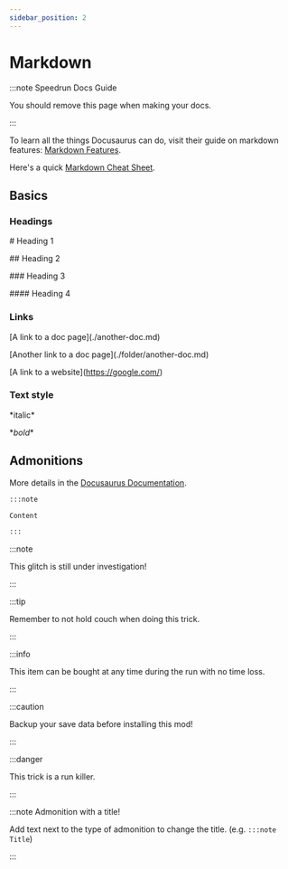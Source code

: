 ```yaml
---
sidebar_position: 2
---
```


# Markdown

:::note Speedrun Docs Guide

You should remove this page when making your docs.

:::

To learn all the things Docusaurus can do, visit their guide on markdown features: [Markdown Features](https://docusaurus.io/docs/markdown-features).

Here's a quick [Markdown Cheat Sheet](https://www.markdownguide.org/cheat-sheet/).

## Basics

### Headings

\# Heading 1

\## Heading 2

\### Heading 3

\#### Heading 4

### Links

\[A link to a doc page](./another-doc.md)

\[Another link to a doc page](./folder/another-doc.md)

\[A link to a website](https://google.com/)

### Text style

\*italic*

\**bold**

## Admonitions

More details in the [Docusaurus Documentation](https://docusaurus.io/docs/markdown-features/admonitions).

```markdown
:::note

Content

:::
```

:::note

This glitch is still under investigation!

:::

:::tip

Remember to not hold couch when doing this trick.

:::

:::info

This item can be bought at any time during the run with no time loss.

:::

:::caution

Backup your save data before installing this mod!

:::

:::danger

This trick is a run killer.

:::

:::note Admonition with a title!

Add text next to the type of admonition to change the title. (e.g. `:::note Title`)

:::
